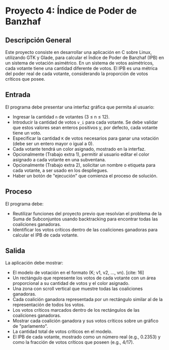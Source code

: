 # Proyecto 4: Índice de Poder de Banzhaf

## Descripción General

Este proyecto consiste en desarrollar una aplicación en C sobre Linux, utilizando GTK y Glade, para calcular el Índice de Poder de Banzhaf (IPB) en un sistema de votación asimétrico. En un sistema de votos asimétricos, cada votante tiene una cantidad diferente de votos. El IPB es una métrica del poder real de cada votante, considerando la proporción de votos críticos que posee.

## Entrada

El programa debe presentar una interfaz gráfica que permita al usuario:

* Ingresar la cantidad `n` de votantes (3 ≤ n ≤ 12).
* Introducir la cantidad de votos `v_i` para cada votante. Se debe validar que estos valores sean enteros positivos y, por defecto, cada votante tiene un voto.
* Especificar la cantidad `K` de votos necesarios para ganar una votación (debe ser un entero mayor o igual a 0).
* Cada votante tendrá un color asignado, mostrado en la interfaz.
* Opcionalmente (Trabajo extra 1), permitir al usuario editar el color asignado a cada votante en una subventana.
* Opcionalmente (Trabajo extra 2), solicitar un nombre o etiqueta para cada votante, a ser usado en los despliegues.
* Haber un botón de "ejecución" que comienza el proceso de solución.

## Proceso

El programa debe:

* Reutilizar funciones del proyecto previo que resolvían el problema de la Suma de Subconjuntos usando backtracking para encontrar todas las coaliciones ganadoras.
* Identificar los votos críticos dentro de las coaliciones ganadoras para calcular el IPB de cada votante.

## Salida

La aplicación debe mostrar:

* El modelo de votación en el formato (K; v1, v2, ..., vn). [cite: 16]
* Un rectángulo que represente los votos de cada votante con un área proporcional a su cantidad de votos y el color asignado.
* Una zona con scroll vertical que muestre todas las coaliciones ganadoras.
* Cada coalición ganadora representada por un rectángulo similar al de la representación de todos los votos.
* Los votos críticos marcados dentro de los rectángulos de las coaliciones ganadoras.
* Mostrar cada coalición ganadora y sus votos críticos sobre un gráfico de "parlamento".
* La cantidad total de votos críticos en el modelo.
* El IPB de cada votante, mostrado como un número real (e.g., 0.2353) y como la fracción de votos críticos que poseen (e.g., 4/17).
